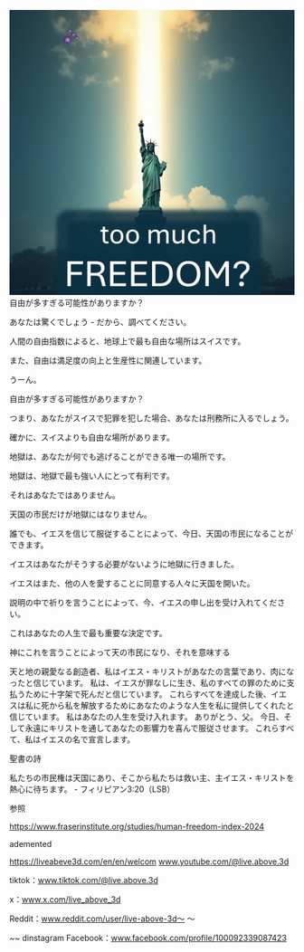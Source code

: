 ![Video cover image](../cover.jpeg)
自由が多すぎる可能性がありますか？

あなたは驚くでしょう - だから、調べてください。

人間の自由指数によると、地球上で最も自由な場所はスイスです。

また、自由は満足度の向上と生産性に関連しています。

うーん。

自由が多すぎる可能性がありますか？

つまり、あなたがスイスで犯罪を犯した場合、あなたは刑務所に入るでしょう。

確かに、スイスよりも自由な場所があります。

地獄は、あなたが何でも逃げることができる唯一の場所です。

地獄は、地獄で最も強い人にとって有利です。

それはあなたではありません。

天国の市民だけが地獄にはなりません。

誰でも、イエスを信じて服従することによって、今日、天国の市民になることができます。

イエスはあなたがそうする必要がないように地獄に行きました。

イエスはまた、他の人を愛することに同意する人々に天国を開いた。

説明の中で祈りを言うことによって、今、イエスの申し出を受け入れてください。

これはあなたの人生で最も重要な決定です。

神にこれを言うことによって天の市民になり、それを意味する


天と地の親愛なる創造者、私はイエス・キリストがあなたの言葉であり、肉になったと信じています。 私は、イエスが罪なしに生き、私のすべての罪のために支払うために十字架で死んだと信じています。 これらすべてを達成した後、イエスは私に死から私を解放するためにあなたのような人生を私に提供してくれたと信じています。 私はあなたの人生を受け入れます。 ありがとう、父。 今日、そして永遠にキリストを通してあなたの影響力を喜んで服従させます。 これらすべて、私はイエスの名で宣言します。

聖書の詩


私たちの市民権は天国にあり、そこから私たちは救い主、主イエス・キリストを熱心に待ちます。 - フィリピアン3:20（LSB）

参照


https://www.fraserinstitute.org/studies/human-freedom-index-2024

ademented


https://liveabeve3d.com/en/en/welcom www.youtube.com/@live.above.3d

tiktok：www.tiktok.com/@live.above.3d


x：www.x.com/live_above_3d

Reddit：www.reddit.com/user/live-above-3d〜 〜

~~ dinstagram Facebook：www.facebook.com/profile/100092339087423





